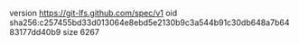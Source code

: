version https://git-lfs.github.com/spec/v1
oid sha256:c257455bd33d013064e8ebd5e2130b9c3a544b91c30db648a7b6483177dd40b9
size 6267
